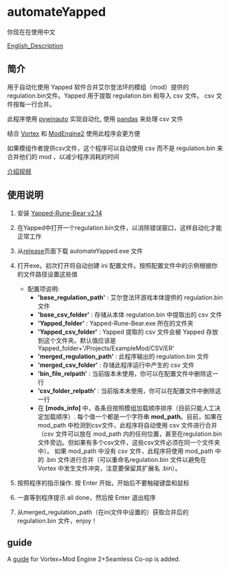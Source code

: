 # automateYapped

你现在在使用中文

[English_Description](README.md)

## **简介**

用于自动化使用 Yapped 软件合并艾尔登法环的模组（mod）提供的regulation.bin文件。Yapped 用于提取 regulation.bin 和导入 csv 文件。 csv 文件按每一行合并。

此程序使用 [pywinauto](https://github.com/pywinauto/pywinauto) 实现自动化, 使用 [pandas](https://github.com/pandas-dev/pandas/) 来处理 csv 文件

结合 [Vortex](https://www.nexusmods.com/about/vortex/) 和 [ModEngine2](https://github.com/soulsmods/ModEngine2/releases) 使用此程序会更方便

如果模组作者提供csv文件，这个程序可以自动使用 csv 而不是 regulation.bin 来合并他们的 mod ，以减少程序消耗的时间

[介绍视频](https://www.bilibili.com/video/BV1NY4y1577a/)

## **使用说明**

1. 安装 [Yapped-Rune-Bear v2.14](https://github.com/vawser/Yapped-Rune-Bear/releases/tag/2.14)
2. 在Yapped中打开一个regulation.bin文件，以消除错误窗口，这样自动化才能正常工作
3. 从[release](https://github.com/SkpC9/automateYapped/releases)页面下载 automateYapped.exe 文件
4. 打开exe。初次打开将自动创建 ini 配置文件。按照配置文件中的示例根据你的文件路径设置这些值

    * 配置项说明:
        * **'base_regulation_path'** : 艾尔登法环游戏本体提供的 regulation.bin 文件
        * **'base_csv_folder'** : 存储从本体 regulation.bin 中提取出的 csv 文件
        * **'Yapped_folder'** : Yapped-Rune-Bear.exe 所在的文件夹
        * **'Yapped_csv_folder'** : Yapped 提取的 csv 文件会被 Yapped 存放到这个文件夹。默认值应该是 Yapped_folder+'/Projects/ExampleMod/CSV/ER'
        * **'merged_regulation_path'** : 此程序输出的 regulation.bin 文件
        * **'merged_csv_folder'** : 存储此程序运行中产生的 csv 文件
        * **'bin_file_relpath'** : 当前版本未使用，你可以在配置文件中删除这一行
        * **'csv_folder_relpath'** : 当前版本未使用，你可以在配置文件中删除这一行
        * 在 **[mods_info]** 中，各条目按照模组加载顺序排序（目前只能人工决定加载顺序）. 每个值一个都是一个字符串 **mod_path**。目前，如果在 mod_path 中检测到csv文件，此程序将自动使用 csv 文件进行合并（csv 文件可以放在 mod_path 内的任何位置，甚至在regulation.bin 文件旁边。但如果有多个csv文件，这些csv文件必须在同一个文件夹中）。 如果 mod_path 中没有 csv 文件，此程序将使用 mod_path 中的 .bin 文件进行合并（可以重命名regulation.bin 文件以避免在 Vortex 中发生文件冲突，注意要保留其扩展名 .bin）。

5. 按照程序的指示操作. 按 Enter 开始，开始后不要触碰键盘和鼠标
6. 一直等到程序提示 all done，然后按 Enter 退出程序
7. 从merged_regulation_path（在ini文件中设置的）获取合并后的 regulation.bin 文件，enjoy！

## guide

A [guide](https://github.com/SkpC9/automateYapped/wiki/guide_for_vortex) for Vortex+Mod Engine 2+Seamless Co-op is added.
